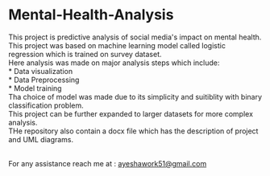 # Mental-Health-Analysis
This project is predictive analysis of social media's impact on mental health. <br>
This project was based on machine learning model called logistic regression which is trained on survey dataset. <br>
Here analysis was made on major analysis steps which include: <br>
          * Data visualization<br>
          * Data Preprocessing <br>
          * Model training<br>
Tha choice of model was made due to its simplicity and suitiblity with binary classification problem.<br>
This project can be further expanded to larger datasets for more complex analysis.<br>
THe repository also contain a docx file which has the description of project and UML diagrams.


<br> For any assistance reach me at : ayeshawork51@gmail.com
